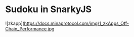 # Sudoku in SnarkyJS

![zkapp](https://docs.minaprotocol.com/img/1_zkApps_Off-Chain_Performance.jpg
